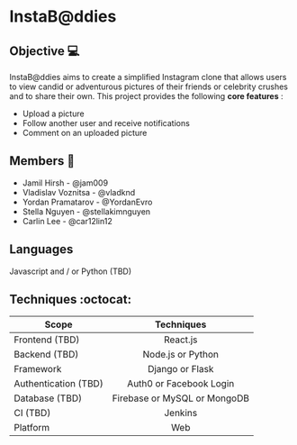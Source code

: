 # InstaB@ddies

## Objective :computer:
InstaB@ddies aims to create a simplified Instagram clone that allows users to view candid or adventurous pictures of their friends or celebrity crushes and to share their own. This project provides the following **core features** :
* Upload a picture
* Follow another user and receive notifications
* Comment on an uploaded picture

## Members :bust_in_silhouette:
* Jamil Hirsh - @jam009
* Vladislav Voznitsa - @vladknd
* Yordan Pramatarov - @YordanEvro
* Stella Nguyen - @stellakimnguyen
* Carlin Lee - @car12lin12

## Languages
Javascript and / or Python (TBD)

## Techniques :octocat:
| Scope                 | Techniques                      |
| --------------        |:-----------------------:        |
| Frontend (TBD)        | React.js                        |
| Backend (TBD)         | Node.js or Python               |
| Framework             | Django or Flask                 |
| Authentication (TBD)  | Auth0 or Facebook Login         |
| Database (TBD)        | Firebase or MySQL or MongoDB    |
| CI (TBD)              | Jenkins                         |
| Platform              | Web                             |
